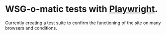 # WSG-o-matic tests with [Playwright](https://playwright.dev/).

Currently creating a test suite to confirm the functioning of the site on many browsers and conditions.




